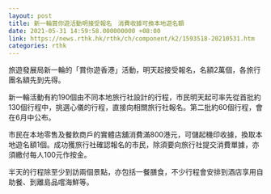```yaml
---
layout: post
title: 新一輪賞你遊活動明接受報名　消費收據可換本地遊名額
date: 2021-05-31 14:59:58.000000000 +08:00
link: https://news.rthk.hk/rthk/ch/component/k2/1593518-20210531.htm
categories: rthk
---
```


旅遊發展局新一輪的「賞你遊香港」活動，明天起接受報名，名額2萬個，各旅行團名額先到先得。

新一輪活動有約190個由不同本地旅行社設計的行程，市民明天起可率先從首批約130個行程中，挑選心儀的行程，直接向相關旅行社報名。第二批約60個行程，會在6月中公布。

市民在本地零售及餐飲商戶的實體店舖消費滿800港元，可儲起機印收據，換取本地遊名額1個。成功獲旅行社確認報名的市民，除須要向旅行社提交消費單據，亦須繳付每人100元作按金。

半天的行程除至少到訪兩個景點，亦包括一餐膳食，不少行程會安排到酒店享用自助餐、到離島品嚐海鮮等。
